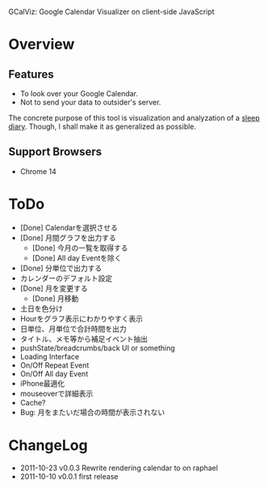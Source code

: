 GCalViz: Google Calendar Visualizer on client-side JavaScript

Overview
================

Features
----------------
- To look over your Google Calendar.
- Not to send your data to outsider's server.

The concrete purpose of this tool is visualization and analyzation of 
a [sleep diary](http://en.wikipedia.org/wiki/Sleep_diary). Though, I shall make 
it as generalized as possible.

Support Browsers
----------------

- Chrome 14


ToDo
================

- [Done] Calendarを選択させる
- [Done] 月間グラフを出力する
  - [Done] 今月の一覧を取得する
  - [Done] All day Eventを除く
- [Done] 分単位で出力する
- カレンダーのデフォルト設定
- [Done] 月を変更する
  - [Done] 月移動
- 土日を色分け
- Hourをグラフ表示にわかりやすく表示
- 日単位、月単位で合計時間を出力
- タイトル、メモ等から補足イベント抽出
- pushState/breadcrumbs/back UI or something
- Loading Interface
- On/Off Repeat Event
- On/Off All day Event
- iPhone最適化
- mouseoverで詳細表示
- Cache?
- Bug: 月をまたいだ場合の時間が表示されない

ChangeLog
================

- 2011-10-23 v0.0.3 Rewrite rendering calendar to on raphael
- 2011-10-10 v0.0.1 first release


